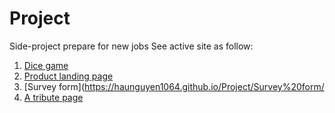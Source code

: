 # Project
 Side-project
prepare for new jobs
See active site as follow:
1. [Dice game](https://haunguyen1064.github.io/Project/Game-Dice/index.html)
2. [Product landing page](https://haunguyen1064.github.io/Project/Product%20landing%20page/)
3. [Survey form](https://haunguyen1064.github.io/Project/Survey%20form/
4. [A tribute page](https://haunguyen1064.github.io/Project/Tribute%20page/)
